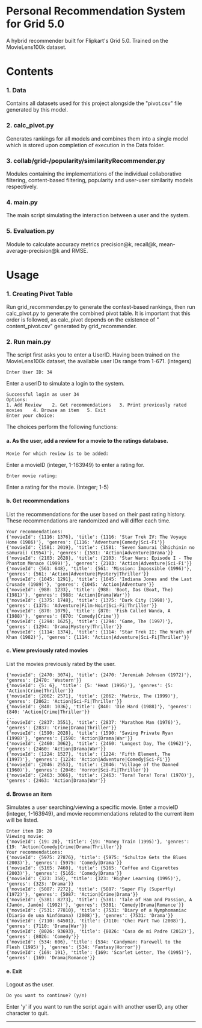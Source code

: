 # Personal Recommendation System for Grid 5.0
A hybrid recommender built for Flipkart's Grid 5.0. 
Trained on the MovieLens100k dataset.

# Contents
### 1. Data
Contains all datasets used for this project alongside the "pivot.csv" file generated by this model.
### 2. calc_pivot.py
Generates rankings for all models and combines them into a single model which is stored upon completion of execution in the Data folder.
### 3. collab/grid-/popularity/similarityRecommender.py
Modules containing the implementations of the individual collaborative filtering, content-based filtering, popularity and user-user similarity models respectively.
### 4. main.py
The main script simulating the interaction between a user and the system. 
### 5. Evaluation.py
Module to calculate accuracy metrics precision@k, recall@k, mean-average-precision@k and RMSE.

# Usage
### 1. Creating Pivot Table
Run grid_recommender.py to generate the contest-based rankings, then run calc_pivot.py to generate the combined pivot table. It is important that this order is followed, as calc_pivot depends on the existence of "
content_pivot.csv" generated by grid_recommender.
### 2. Run main.py
The script first asks you to enter a UserID. Having been trained on the MovieLens100k dataset, the available user IDs range from 1-671. (integers)
```
Enter User ID: 34
```
Enter a userID to simulate a login to the system.
```
Successful login as user 34
Options:
1. Add Review    2. Get recommendations   3. Print previously rated movies    4. Browse an item   5. Exit
Enter your choice: 
```
The choices perform the following functions:

#### a. As the user, add a review for a movie to the ratings database.
```
Movie for which review is to be added:
```
Enter a movieID (integer, 1-163949) to enter a rating for.
```
Enter movie rating:
```
Enter a rating for the movie. (Integer; 1-5)

#### b. Get recommendations 
List the recommendations for the user based on their past rating history. These recommendations are randomized and will differ each time.
```
Your recommendations:
{'movieId': {1116: 1376}, 'title': {1116: 'Star Trek IV: The Voyage Home (1986)'}, 'genres': {1116: 'Adventure|Comedy|Sci-Fi'}}
{'movieId': {1581: 2019}, 'title': {1581: 'Seven Samurai (Shichinin no samurai) (1954)'}, 'genres': {1581: 'Action|Adventure|Drama'}}
{'movieId': {2103: 2628}, 'title': {2103: 'Star Wars: Episode I - The Phantom Menace (1999)'}, 'genres': {2103: 'Action|Adventure|Sci-Fi'}}
{'movieId': {561: 648}, 'title': {561: 'Mission: Impossible (1996)'}, 'genres': {561: 'Action|Adventure|Mystery|Thriller'}}
{'movieId': {1045: 1291}, 'title': {1045: 'Indiana Jones and the Last Crusade (1989)'}, 'genres': {1045: 'Action|Adventure'}}
{'movieId': {988: 1233}, 'title': {988: 'Boot, Das (Boat, The) (1981)'}, 'genres': {988: 'Action|Drama|War'}}
{'movieId': {1375: 1748}, 'title': {1375: 'Dark City (1998)'}, 'genres': {1375: 'Adventure|Film-Noir|Sci-Fi|Thriller'}}
{'movieId': {870: 1079}, 'title': {870: 'Fish Called Wanda, A (1988)'}, 'genres': {870: 'Comedy|Crime'}}
{'movieId': {1294: 1625}, 'title': {1294: 'Game, The (1997)'}, 'genres': {1294: 'Drama|Mystery|Thriller'}}
{'movieId': {1114: 1374}, 'title': {1114: 'Star Trek II: The Wrath of Khan (1982)'}, 'genres': {1114: 'Action|Adventure|Sci-Fi|Thriller'}}
```

#### c. View previously rated movies
List the movies previously rated by the user.
```
{'movieId': {2470: 3074}, 'title': {2470: 'Jeremiah Johnson (1972)'}, 'genres': {2470: 'Western'}}
{'movieId': {5: 6}, 'title': {5: 'Heat (1995)'}, 'genres': {5: 'Action|Crime|Thriller'}}
{'movieId': {2062: 2571}, 'title': {2062: 'Matrix, The (1999)'}, 'genres': {2062: 'Action|Sci-Fi|Thriller'}}
{'movieId': {840: 1036}, 'title': {840: 'Die Hard (1988)'}, 'genres': {840: 'Action|Crime|Thriller'}}
...
{'movieId': {2837: 3551}, 'title': {2837: 'Marathon Man (1976)'}, 'genres': {2837: 'Crime|Drama|Thriller'}}
{'movieId': {1590: 2028}, 'title': {1590: 'Saving Private Ryan (1998)'}, 'genres': {1590: 'Action|Drama|War'}}
{'movieId': {2460: 3062}, 'title': {2460: 'Longest Day, The (1962)'}, 'genres': {2460: 'Action|Drama|War'}}
{'movieId': {1224: 1527}, 'title': {1224: 'Fifth Element, The (1997)'}, 'genres': {1224: 'Action|Adventure|Comedy|Sci-Fi'}}
{'movieId': {2046: 2553}, 'title': {2046: 'Village of the Damned (1960)'}, 'genres': {2046: 'Horror|Sci-Fi|Thriller'}}
{'movieId': {2463: 3066}, 'title': {2463: 'Tora! Tora! Tora! (1970)'}, 'genres': {2463: 'Action|Drama|War'}}
```

#### d. Browse an item
Simulates a user searching/viewing a specific movie. Enter a movieID (integer, 1-163949), and movie recommendations related to the current item will be listed.
```
Enter item ID: 20
Viewing movie:
{'movieId': {19: 20}, 'title': {19: 'Money Train (1995)'}, 'genres': {19: 'Action|Comedy|Crime|Drama|Thriller'}}
Your recommendations:
{'movieId': {5975: 27876}, 'title': {5975: 'Schultze Gets the Blues (2003)'}, 'genres': {5975: 'Comedy|Drama'}}
{'movieId': {5165: 7460}, 'title': {5165: 'Coffee and Cigarettes (2003)'}, 'genres': {5165: 'Comedy|Drama'}}
{'movieId': {323: 358}, 'title': {323: 'Higher Learning (1995)'}, 'genres': {323: 'Drama'}}
{'movieId': {5087: 7272}, 'title': {5087: 'Super Fly (Superfly) (1972)'}, 'genres': {5087: 'Action|Crime|Drama'}}
{'movieId': {5381: 8273}, 'title': {5381: 'Tale of Ham and Passion, A (Jamón, Jamón) (1992)'}, 'genres': {5381: 'Comedy|Drama|Romance'}}
{'movieId': {7531: 77810}, 'title': {7531: 'Diary of a Nymphomaniac (Diario de una Ninfómana) (2008)'}, 'genres': {7531: 'Drama'}}
{'movieId': {7110: 64501}, 'title': {7110: 'Che: Part Two (2008)'}, 'genres': {7110: 'Drama|War'}}
{'movieId': {8026: 93693}, 'title': {8026: 'Casa de mi Padre (2012)'}, 'genres': {8026: 'Comedy'}}
{'movieId': {534: 606}, 'title': {534: 'Candyman: Farewell to the Flesh (1995)'}, 'genres': {534: 'Fantasy|Horror'}}
{'movieId': {169: 191}, 'title': {169: 'Scarlet Letter, The (1995)'}, 'genres': {169: 'Drama|Romance'}}
```

#### e. Exit
Logout as the user. 

```
Do you want to continue? (y/n)
```
Enter 'y' if you want to run the script again with another userID, any other character to quit.
***
